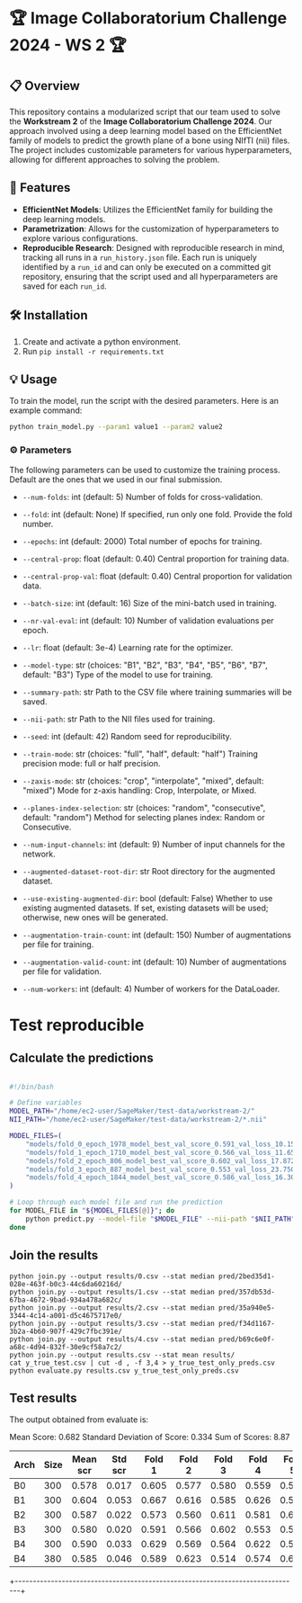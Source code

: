 #  🏆 Image Collaboratorium Challenge 2024 - WS 2 🏆

## 📋 Overview

This repository contains a modularized script that our team used to solve the **Workstream 2** of the **Image Collaboratorium Challenge 2024**. Our approach involved using a deep learning model based on the EfficientNet family of models to predict the growth plane of a bone using NIfTI (nii) files. The project includes customizable parameters for various hyperparameters, allowing for different approaches to solving the problem.

## 🌟 Features
- **EfficientNet Models**: Utilizes the EfficientNet family for building the deep learning models.
- **Parametrization**: Allows for the customization of hyperparameters to explore various configurations.
- **Reproducible Research**: Designed with reproducible research in mind, tracking all runs in a `run_history.json` file. Each run is uniquely identified by a `run_id` and can only be executed on a committed git repository, ensuring that the script used and all hyperparameters are saved for each `run_id`.

## 🛠️ Installation

1. Create and activate a python environment.
2. Run `pip install -r requirements.txt`

## 💡 Usage
To train the model, run the script with the desired parameters. Here is an example command:
```bash
python train_model.py --param1 value1 --param2 value2
````

### ⚙️ Parameters

The following parameters can be used to customize the training process. Default are the ones that we used in our final submission.

- `--num-folds`: int (default: 5)
Number of folds for cross-validation.

- `--fold`: int (default: None)
If specified, run only one fold. Provide the fold number.

- `--epochs`: int (default: 2000)
Total number of epochs for training.

- `--central-prop`: float (default: 0.40)
Central proportion for training data.

- `--central-prop-val`: float (default: 0.40)
Central proportion for validation data.

- `--batch-size`: int (default: 16)
Size of the mini-batch used in training.

- `--nr-val-eval`: int (default: 10)
Number of validation evaluations per epoch.

- `--lr`: float (default: 3e-4)
Learning rate for the optimizer.

- `--model-type`: str (choices: "B1", "B2", "B3", "B4", "B5", "B6", "B7", default: "B3")
Type of the model to use for training.

- `--summary-path`: str 
Path to the CSV file where training summaries will be saved.

- `--nii-path`: str 
Path to the NII files used for training.

- `--seed`: int (default: 42)
Random seed for reproducibility.

- `--train-mode`: str (choices: "full", "half", default: "half")
Training precision mode: full or half precision.

- `--zaxis-mode`: str (choices: "crop", "interpolate", "mixed", default: "mixed")
Mode for z-axis handling: Crop, Interpolate, or Mixed.

- `--planes-index-selection`: str (choices: "random", "consecutive", default: "random")
Method for selecting planes index: Random or Consecutive.

- `--num-input-channels`: int (default: 9)
Number of input channels for the network.

- `--augmented-dataset-root-dir`: str 
Root directory for the augmented dataset.

- `--use-existing-augmented-dir`: bool (default: False)
Whether to use existing augmented datasets. If set, existing datasets will be used; otherwise, new ones will be generated.

- `--augmentation-train-count`: int (default: 150)
Number of augmentations per file for training.

- `--augmentation-valid-count`: int (default: 10)
Number of augmentations per file for validation.

- `--num-workers`: int (default: 4)
Number of workers for the DataLoader.


# Test reproducible

## Calculate the predictions

```bash

#!/bin/bash

# Define variables
MODEL_PATH="/home/ec2-user/SageMaker/test-data/workstream-2/"
NII_PATH="/home/ec2-user/SageMaker/test-data/workstream-2/*.nii"

MODEL_FILES=(
    "models/fold_0_epoch_1978_model_best_val_score_0.591_val_loss_10.1503.pt"
    "models/fold_1_epoch_1710_model_best_val_score_0.566_val_loss_11.6527.pt"
    "models/fold_2_epoch_806_model_best_val_score_0.602_val_loss_17.8721.pt"
    "models/fold_3_epoch_887_model_best_val_score_0.553_val_loss_23.7504.pt"
    "models/fold_4_epoch_1844_model_best_val_score_0.586_val_loss_16.3064.pt"
)

# Loop through each model file and run the prediction
for MODEL_FILE in "${MODEL_FILES[@]}"; do
    python predict.py --model-file "$MODEL_FILE" --nii-path "$NII_PATH" --nr-val-eval 3
done

```

## Join the results

```
python join.py --output results/0.csv --stat median pred/2bed35d1-028e-463f-b0c3-44c6da60216d/
python join.py --output results/1.csv --stat median pred/357db53d-67ba-4672-9bad-934a478a682c/
python join.py --output results/2.csv --stat median pred/35a940e5-3344-4c14-a001-d5c4675717e0/
python join.py --output results/3.csv --stat median pred/f34d1167-3b2a-4b60-907f-429c7fbc391e/
python join.py --output results/4.csv --stat median pred/b69c6e0f-a68c-4d94-832f-30e9cf58a7c2/
python join.py --output results.csv --stat mean results/
cat y_true_test.csv | cut -d , -f 3,4 > y_true_test_only_preds.csv
python evaluate.py results.csv y_true_test_only_preds.csv 
```

## Test results

The output obtained from evaluate is:

Mean Score: 0.682
Standard Deviation of Score: 0.334
Sum of Scores: 8.87



| Arch | Size | Mean scr | Std scr | Fold 1 | Fold 2 | Fold 3 | Fold 4 | Fold 5 |
|------|------|----------|---------|--------|--------|--------|--------|--------|
| B0   | 300  |  0.578   |  0.017  |  0.605 |  0.577 |  0.580 |  0.559 |  0.570 |
| B1   | 300  |  0.604   |  0.053  |  0.667 |  0.616 |  0.585 |  0.626 |  0.526 | 
| B2   | 300  |  0.587   |  0.022  |  0.573 |  0.560 |  0.611 |  0.581 |  0.609 |
| B3   | 300  |  0.580   |  0.020  |  0.591 |  0.566 |  0.602 |  0.553 |  0.586 |
| B4   | 300  |  0.590   |  0.033  |  0.629 |  0.569 |  0.564 |  0.622 |  0.565 |
| B4   | 380  |  0.585   |  0.046  |  0.589 |  0.623 |  0.514 |  0.574 |  0.627 |
+-------------------------------------------------------------------------------+